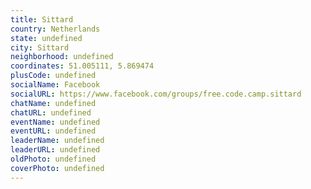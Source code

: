 ```yaml
---
title: Sittard
country: Netherlands
state: undefined
city: Sittard
neighborhood: undefined
coordinates: 51.005111, 5.869474
plusCode: undefined
socialName: Facebook
socialURL: https://www.facebook.com/groups/free.code.camp.sittard
chatName: undefined
chatURL: undefined
eventName: undefined
eventURL: undefined
leaderName: undefined
leaderURL: undefined
oldPhoto: undefined
coverPhoto: undefined
---
```

